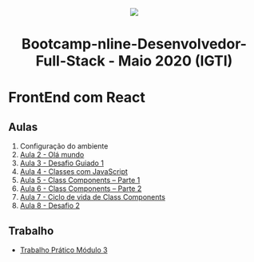 <p align="center">
  <img src="/assets/bootcamp_fullstack.png">
</p>
<h1 align="center">Bootcamp-nline-Desenvolvedor-Full-Stack - Maio 2020 (IGTI)</h1>

# FrontEnd com React

## Aulas
1. Configuração do ambiente
2. [Aula 2 - Olá mundo](Aula2)
3. [Aula 3 - Desafio Guiado 1](Aula3)
4. [Aula 4 - Classes com JavaScript](Aula4)
5. [Aula 5 - Class Components – Parte 1](Aula5)
6. [Aula 6 - Class Components – Parte 2](Aula6)
7. [Aula 7 - Ciclo de vida de Class Components](Aula7)
8. [Aula 8 - Desafio 2](Aula8)

## Trabalho
- [Trabalho Prático Módulo 3](Trabalho3)